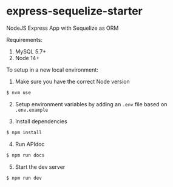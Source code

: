 # express-sequelize-starter

NodeJS Express App with Sequelize as ORM

Requirements:

1. MySQL 5.7+
2. Node 14+

To setup in a new local environment:

1. Make sure you have the correct Node version

```sh
$ nvm use
```

2. Setup environment variables by adding an `.env` file based on `.env.example`

3. Install dependencies

```sh
$ npm install
```

4. Run APIdoc

```sh
$ npm run docs
```

5. Start the dev server

```sh
$ npm run dev
```
